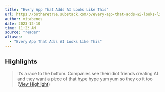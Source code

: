 ```yaml
---
title: "Every App That Adds AI Looks Like This"
url: https://botharetrue.substack.com/p/every-app-that-adds-ai-looks-like
author: vitabenes
date: 2023-12-10
time: 11:22 AM
source: "reader"
aliases:
  - "Every App That Adds AI Looks Like This"
---
```

## Highlights
> It’s a race to the bottom. Companies see their idiot friends creating AI and they want a piece of that hype hype yum yum so they do it too ([View Highlight](https://read.readwise.io/read/01hcpt2cxfbddbbvczt55ghhxy))

